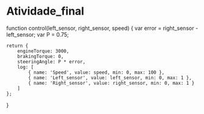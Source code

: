 # Atividade_final
function control(left_sensor, right_sensor, speed) {
    var error = right_sensor - left_sensor;
   var P     = 0.75;

    return {
        engineTorque: 3000,
        brakingTorque: 0,
        steeringAngle: P * error,
        log: [
            { name: 'Speed', value: speed, min: 0, max: 100 },
            { name: 'Left_sensor', value: left_sensor, min: 0, max: 1 },
            { name: 'Right_sensor', value: right_sensor, min: 0, max: 1 }
        ]
    };
}
